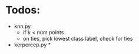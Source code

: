 # Todos:
* knn.py
    * if k < num points
    * on ties, pick lowest class label, check for ties
* kerpercep.py
    * 
    